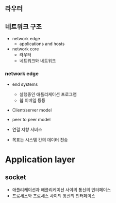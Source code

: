 ## 라우터


## 네트워크 구조
* network edge
    * applications and hosts
* network core
    * 라우터
    * 네트워크와 네트워크

### network edge
* end systems
    * 실행중인 애플리케이션 프로그램
    * 웹 이메일 등등
* Client/server model
* peer to peer model

* 연결 지향 서비스
* 목표는 시스템 간의 데이터 전송

# Application layer

## socket
* 애플리케이션과 애플리케이션 사이의 통신의 인터페이스
* 프로세스와 프로세스 사이의 통신의 인터페이스